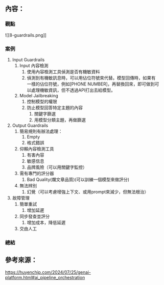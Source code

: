 
## 內容：
### 觀點

![[8-guardrails.png]]
### 案例
1. Input Guardrails
	1. Input 內容檢測
		1. 使用內容檢測工具偵測是否有機敏資料
		2. 偵測到有機敏訊息時，可以用佔位符號來代替。模型回傳時，如果有一樣的佔位符號，例如[PHONE NUMBER]，再替換回來，即可做到可以處理機敏資訊，但不透過API打出去給模型。
	2. Model Jailbreaking
		1. 控制模型的權限
		2. 防止模型回答特定主題的內容
			1. 關鍵字篩選
			2. 用模型分類主題，再做篩選
2. Output Guardrails
	1. 簡易規則有辦法處理：
		1. Empty
		2. 格式錯誤
	2. 仰賴內容檢測工具
		1. 有害內容
		2. 敏感信息
		3. 品牌風險（可以用關鍵字監控）
	3. 需有專門的評分器
		1. Bad Quality(爛文章品質)(可以訓練一個模型來做評分)
	4. 無法辨別
		1. 幻覺（可以考慮增強上下文、或用prompt來減少，但無法根治）
3. 故障管理
	1. 簡單重試
		1. 增加延遲
	2. 同步發查並評分
		1. 增加成本，降低延遲
	3. 交由人工
### 總結



## 參考來源：
https://huyenchip.com/2024/07/25/genai-platform.html#ai_pipeline_orchestration